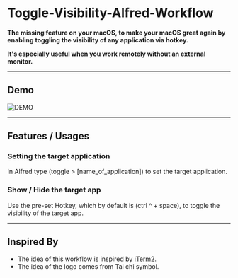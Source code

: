 # Toggle-Visibility-Alfred-Workflow

**The missing feature on your macOS, to make your macOS great again by enabling toggling the visibility of any application via hotkey.**

**It's especially useful when you work remotely without an external monitor.**

----
## Demo
![DEMO](./demo.gif)

----
## Features / Usages
### Setting the target application
In Alfred type (toggle > [name_of_application]) to set the target application.

### Show / Hide the target app
Use the pre-set Hotkey, which by default is (ctrl ^ + space), to toggle the visibility of the target app.

----
## Inspired By
- The idea of this workflow is inspired by [iTerm2](https://www.iterm2.com/).
- The idea of the logo comes from Tai chi symbol.
